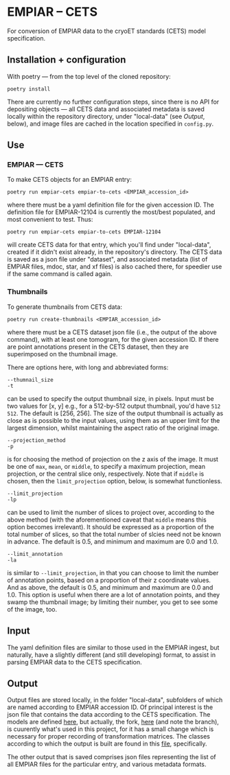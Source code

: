# EMPIAR – CETS
For conversion of EMPIAR data to the cryoET standards (CETS) model specification.

## Installation + configuration
With poetry — from the top level of the cloned repository:

    poetry install

There are currently no further configuration steps, since there is no API for depositing objects — all CETS data and associated metadata is saved locally within the repository directory, under "local-data" (see *Output*, below), and image files are cached in the location specified in `config.py`.

## Use
### EMPIAR — CETS
To make CETS objects for an EMPIAR entry:

    poetry run empiar-cets empiar-to-cets <EMPIAR_accession_id>

where there must be a yaml definition file for the given accession ID. The definition file for EMPIAR-12104 is currently the most/best populated, and most convenient to test. Thus:

    poetry run empiar-cets empiar-to-cets EMPIAR-12104

will create CETS data for that entry, which you'll find under "local-data", created if it didn't exist already, in the repository's directory. The CETS data is saved as a json file under "dataset", and associated metadata (list of EMPIAR files, mdoc, star, and xf files) is also cached there, for speedier use if the same command is called again.

### Thumbnails
To generate thumbnails from CETS data:

    poetry run create-thumbnails <EMPIAR_accession_id>

where there must be a CETS dataset json file (i.e., the output of the above command), with at least one tomogram, for the given accession ID. If there are point annotations present in the CETS dataset, then they are superimposed on the thumbnail image. 

There are options here, with long and abbreviated forms:

    --thumnail_size
    -t

can be used to specify the output thumbnail size, in pixels. Input must be two values for [x, y] e.g., for a 512-by-512 output thumbnail, you'd have `512 512`. The default is [256, 256]. The size of the output thumbnail is actually as close as is possible to the input values, using them as an upper limit for the largest dimension, whilst maintaining the aspect ratio of the original image. 

    --projection_method
    -p

is for choosing the method of projection on the z axis of the image. It must be one of `max`, `mean`, or `middle`, to specify a maximum projection, mean projection, or the central slice only, respectively. Note that if `middle` is chosen, then the `limit_projection` option, below, is somewhat functionless.

    --limit_projection
    -lp

can be used to limit the number of slices to project over, according to the above method (with the aforementioned caveat that `middle` means this option becomes irrelevant). It should be expressed as a proportion of the total number of slices, so that the total number of slcies need not be known in advance. The default is 0.5, and minimum and maximum are 0.0 and 1.0.

    --limit_annotation
    -la

is similar to `--limit_projection`, in that you can choose to limit the number of annotation points, based on a proportion of their z coordinate values. And as above, the default is 0.5, and minimum and maximum are 0.0 and 1.0. This option is useful when there are a lot of annotation points, and they swamp the thumbnail image; by limiting their number, you get to see some of the image, too.

## Input
The yaml definition files are similar to those used in the EMPIAR ingest, but naturally, have a slightly different (and still developing) format, to assist in parsing EMPIAR data to the CETS specification. 

## Output
Output files are stored locally, in the folder "local-data", subfolders of which are named according to EMPIAR accession ID. Of principal interest is the json file that contains the data according to the CETS specification. The models are defined [here](https://github.com/TomoBabel/cets-data-models), but actually, the fork, [here](https://github.com/Chr1st0p43rR/cryoet-geometry-fork/tree/empiar-cets-start) (and note the branch), is cuurently what's used in this project, for it has a small change which is necessary for proper recording of transformation matrices. The classes according to which the output is built are found in this [file](https://github.com/Chr1st0p43rR/cryoet-geometry-fork/blob/empiar-cets-start/src/cryoet_metadata/_base/_models.py), specifically. 

The other output that is saved comprises json files representing the list of all EMPIAR files for the particular entry, and various metadata formats. 